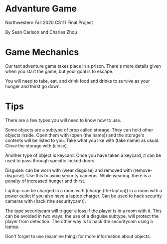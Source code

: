 # Advanture Game
 Northwestern Fall 2020 CS111 Final Project
 
By Sean Carlson and Charles Zhou

# Game Mechanics
Our text adventure game takes place in a prison. There's more details given when you start the game, but your goal is to escape. 

You will need to take, eat, and drink food and drinks to survive as your hunger and thirst go down.

# Tips

There are a few types you will need to know how to use. 

Some objects are a subtype of prop called storage. They can hold other objects inside. Open them with (open (the name)) and
the storage's contents will be listed to you. Take what you like with (take name) as usual. Close the storage with (close). 

Another type of object is keycard. Once you have taken a keycard, it can be used to pass through specific locked doors.

Disguise: can be worn with (wear disguise) and removed with (remove-disguise). Use this to avoid security cameras. While wearing, there is a penalty of increased hunger and thirst.

Laptop: can be charged in a room with (charge (the laptop)) in a room with a power outlet if you also have a laptop charger. Can be used to hack security cameras with 
(hack (the securitycam)).

The type securitycam will trigger a loss if the player is in a room with it. This can be avoided in two ways: the use of a disguise subtype, will protect the player
from detection. The other way is to hack the securitycam using a laptop. 

Don't forget to use (examine thing) for more information about objects.

